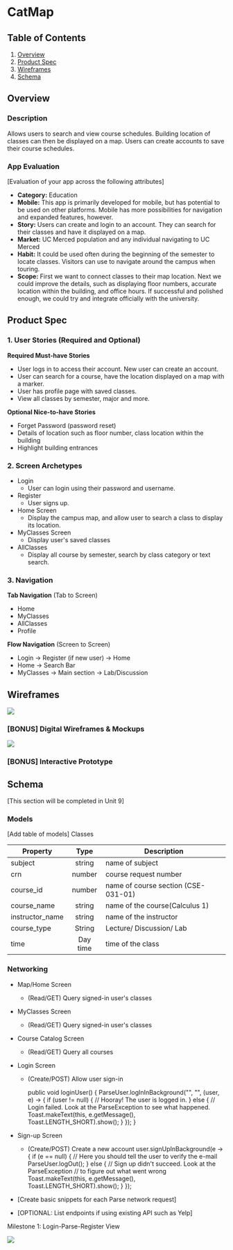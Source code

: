 # CatMap



## Table of Contents
1. [Overview](#Overview)
1. [Product Spec](#Product-Spec)
1. [Wireframes](#Wireframes)
2. [Schema](#Schema)

## Overview


### Description
Allows users to search and view course schedules. Building location of classes can then be displayed on a map. Users can create accounts to save their course schedules.

### App Evaluation
[Evaluation of your app across the following attributes]
- **Category:** Education
- **Mobile:** This app is primarily developed for mobile, but has potential to be used on other platforms. Mobile has more possibilities for navigation and expanded features, however.
- **Story:** Users can create and login to an account. They can search for their classes and have it displayed on a map.
- **Market:** UC Merced population and any individual navigating to UC Merced
- **Habit:** It could be used often during the beginning of the semester to locate classes. Visitors can use to navigate around the campus when touring.
- **Scope:** First we want to connect classes to their map location. Next we could improve the details, such as displaying floor numbers, accurate location within the building, and office hours. If successful and polished enough, we could try and integrate officially with the university.

## Product Spec

### 1. User Stories (Required and Optional)

**Required Must-have Stories**

* User logs in to access their account. New user can create an account.
*  User can search for a course, have the location displayed on a map with a marker.
* User has profile page with saved classes.
* View all classes by semester, major and more.

**Optional Nice-to-have Stories**


* Forget Password (password reset)
* Details of location such as floor number, class location within the building
* Highlight building entrances



### 2. Screen Archetypes

* Login
   * User can login using their password and username.
* Register
   * User signs up. 
* Home Screen
   * Display the campus map, and allow user to search a class to display its location.
* MyClasses Screen
  * Display user's saved classes
* AllClasses
  *  Display all course by semester, search by class category or text search.

### 3. Navigation

**Tab Navigation** (Tab to Screen)

* Home
* MyClasses
* AllClasses
* Profile

**Flow Navigation** (Screen to Screen)

* Login -> Register (if new user) -> Home
* Home -> Search Bar
* MyClasses -> Main section -> Lab/Discussion




## Wireframes

![](https://i.imgur.com/Rac29eD.jpg)

### [BONUS] Digital Wireframes & Mockups

![](https://i.imgur.com/cZMmWjd.png)

### [BONUS] Interactive Prototype

## Schema 
[This section will be completed in Unit 9]

### Models
[Add table of models]
Classes

| **Property** | **Type** | **Description** |
|--------------|:--------:|-----------------|
| subject      |string    | name of subject |
| crn          |number    | course request number|
| course_id    |number    | name of course section (CSE-031-01)|
| course_name  |string    |   name of the course(Calculus 1)               |
| instructor_name   |string    |  name of the instructor               |
| course_type |     String     |   Lecture/ Discussion/ Lab              |
|time|Day time|time of the class|


### Networking
- Map/Home Screen
    - (Read/GET) Query signed-in user's classes
- MyClasses Screen
    - (Read/GET) Query signed-in user's classes
- Course Catalog Screen
    - (Read/GET) Query all courses
- Login Screen
    - (Create/POST) Allow user sign-in
    
        public void loginUser() {
        ParseUser.logInInBackground("<userName>", "<password>", (user, e) -> {
        if (user != null) {
            // Hooray! The user is logged in.
        } else {
            // Login failed. Look at the ParseException to see what happened.
            Toast.makeText(this, e.getMessage(), Toast.LENGTH_SHORT).show();
        }
        });
        }
- Sign-up Screen
    - (Create/POST) Create a new account
        user.signUpInBackground(e -> {
        if (e == null) {
            // Here you should tell the user to verify the e-mail
            ParseUser.logOut();
        } else {
            // Sign up didn't succeed. Look at the ParseException
            // to figure out what went wrong
            Toast.makeText(this, e.getMessage(), Toast.LENGTH_SHORT).show();
        }
      });

- [Create basic snippets for each Parse network request]
- [OPTIONAL: List endpoints if using existing API such as Yelp]
    
    
Milestone 1: Login-Parse-Register View
    
    
![](https://i.imgur.com/95GQCQU.gif)
